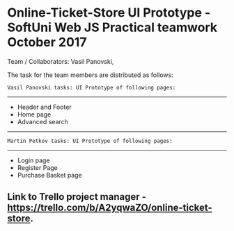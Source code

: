 Online-Ticket-Store UI Prototype - SoftUni Web JS Practical teamwork October 2017
========================================================================================
Team / Collaborators: Vasil Panovski, 

The task for the team members are distributed as follows:

	Vasil Panovski tasks: UI Prototype of following pages:
--------------------------------------------------------
- Header and Footer
- Home page
- Advanced search

------ 
	Martin Petkov tasks: UI Prototype of following pages:
--------------------------------------------------------
- Login page
- Register Page
- Purchase Basket page




## Link to Trello project manager - https://trello.com/b/A2yqwaZO/online-ticket-store.


